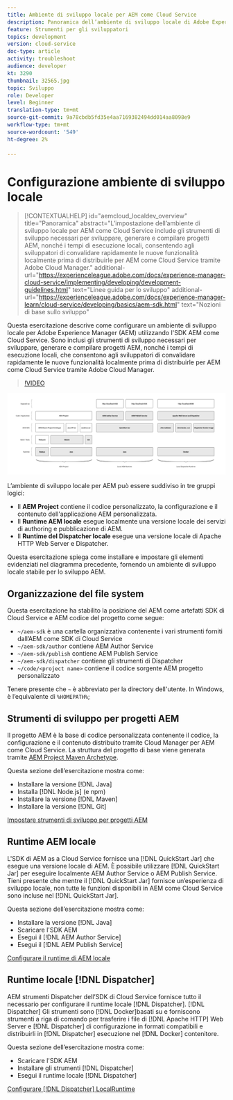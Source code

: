 ```yaml
---
title: Ambiente di sviluppo locale per AEM come Cloud Service
description: Panoramica dell’ambiente di sviluppo locale di Adobe Experience Manager (AEM).
feature: Strumenti per gli sviluppatori
topics: development
version: cloud-service
doc-type: article
activity: troubleshoot
audience: developer
kt: 3290
thumbnail: 32565.jpg
topic: Sviluppo
role: Developer
level: Beginner
translation-type: tm+mt
source-git-commit: 9a78cbdb5fd35e4aa7169382494dd014aa8098e9
workflow-type: tm+mt
source-wordcount: '549'
ht-degree: 2%

---
```



# Configurazione ambiente di sviluppo locale

>[!CONTEXTUALHELP]
>id="aemcloud_localdev_overview"
>title="Panoramica"
>abstract="L’impostazione dell’ambiente di sviluppo locale per AEM come Cloud Service include gli strumenti di sviluppo necessari per sviluppare, generare e compilare progetti AEM, nonché i tempi di esecuzione locali, consentendo agli sviluppatori di convalidare rapidamente le nuove funzionalità localmente prima di distribuirle per AEM come Cloud Service tramite Adobe Cloud Manager."
>additional-url="https://experienceleague.adobe.com/docs/experience-manager-cloud-service/implementing/developing/development-guidelines.html" text="Linee guida per lo sviluppo"
>additional-url="https://experienceleague.adobe.com/docs/experience-manager-learn/cloud-service/developing/basics/aem-sdk.html" text="Nozioni di base sullo sviluppo"

Questa esercitazione descrive come configurare un ambiente di sviluppo locale per Adobe Experience Manager (AEM) utilizzando l&#39;SDK AEM come Cloud Service. Sono inclusi gli strumenti di sviluppo necessari per sviluppare, generare e compilare progetti AEM, nonché i tempi di esecuzione locali, che consentono agli sviluppatori di convalidare rapidamente le nuove funzionalità localmente prima di distribuirle per AEM come Cloud Service tramite Adobe Cloud Manager.

>[!VIDEO](https://video.tv.adobe.com/v/32565/?quality=12&learn=on)

![AEM come Cloud Service Local Development Environment Technology Stack](./assets/overview/aem-sdk-technology-stack.png)

L’ambiente di sviluppo locale per AEM può essere suddiviso in tre gruppi logici:

+ Il __AEM Project__ contiene il codice personalizzato, la configurazione e il contenuto dell&#39;applicazione AEM personalizzata.
+ Il __Runtime AEM locale__ esegue localmente una versione locale dei servizi di authoring e pubblicazione di AEM.
+ Il __Runtime del Dispatcher locale__ esegue una versione locale di Apache HTTP Web Server e Dispatcher.

Questa esercitazione spiega come installare e impostare gli elementi evidenziati nel diagramma precedente, fornendo un ambiente di sviluppo locale stabile per lo sviluppo AEM.

## Organizzazione del file system

Questa esercitazione ha stabilito la posizione del AEM come artefatti SDK di Cloud Service e AEM codice del progetto come segue:

+ `~/aem-sdk` è una cartella organizzativa contenente i vari strumenti forniti dall’AEM come SDK di Cloud Service
+ `~/aem-sdk/author` contiene AEM Author Service
+ `~/aem-sdk/publish` contiene AEM Publish Service
+ `~/aem-sdk/dispatcher` contiene gli strumenti di Dispatcher
+ `~/code/<project name>` contiene il codice sorgente AEM progetto personalizzato

Tenere presente che `~` è abbreviato per la directory dell&#39;utente. In Windows, è l’equivalente di `%HOMEPATH%`;

## Strumenti di sviluppo per progetti AEM

Il progetto AEM è la base di codice personalizzata contenente il codice, la configurazione e il contenuto distribuito tramite Cloud Manager per AEM come Cloud Service. La struttura del progetto di base viene generata tramite [AEM Project Maven Archetype](https://github.com/adobe/aem-project-archetype).

Questa sezione dell’esercitazione mostra come:

+ Installare la versione [!DNL Java]
+ Installa [!DNL Node.js] (e npm)
+ Installare la versione [!DNL Maven]
+ Installare la versione [!DNL Git]

[Impostare strumenti di sviluppo per progetti AEM](./development-tools.md)

## Runtime AEM locale

L&#39;SDK di AEM as a Cloud Service fornisce una [!DNL QuickStart Jar] che esegue una versione locale di AEM. È possibile utilizzare [!DNL QuickStart Jar] per eseguire localmente AEM Author Service o AEM Publish Service. Tieni presente che mentre il [!DNL QuickStart Jar] fornisce un’esperienza di sviluppo locale, non tutte le funzioni disponibili in AEM come Cloud Service sono incluse nel [!DNL QuickStart Jar].

Questa sezione dell’esercitazione mostra come:

+ Installare la versione [!DNL Java]
+ Scaricare l&#39;SDK AEM
+ Esegui il [!DNL AEM Author Service]
+ Esegui il [!DNL AEM Publish Service]

[Configurare il runtime di AEM locale](./aem-runtime.md)

## Runtime locale [!DNL Dispatcher]

AEM strumenti Dispatcher dell’SDK di Cloud Service fornisce tutto il necessario per configurare il runtime locale [!DNL Dispatcher]. [!DNL Dispatcher] Gli strumenti sono  [!DNL Docker]basati su e forniscono strumenti a riga di comando per trasferire i file di  [!DNL Apache HTTP] Web Server e  [!DNL Dispatcher] di configurazione in formati compatibili e distribuirli in  [!DNL Dispatcher] esecuzione nel  [!DNL Docker] contenitore.

Questa sezione dell’esercitazione mostra come:

+ Scaricare l&#39;SDK AEM
+ Installare gli strumenti [!DNL Dispatcher]
+ Esegui il runtime locale [!DNL Dispatcher]

[Configurare  [!DNL Dispatcher] LocalRuntime](./dispatcher-tools.md)
